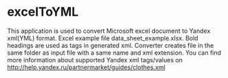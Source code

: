 excelToYML
==========
This application is used to convert Microsoft excel document to Yandex xml(YML) format. Excel example file data_sheet_example.xlsx. Bold headings are used as tags in generated xml. Converter creates file in the same folder as input file with a same name and xml extension. You can find more information about supported Yandex xml tags/values on http://help.yandex.ru/partnermarket/guides/clothes.xml
